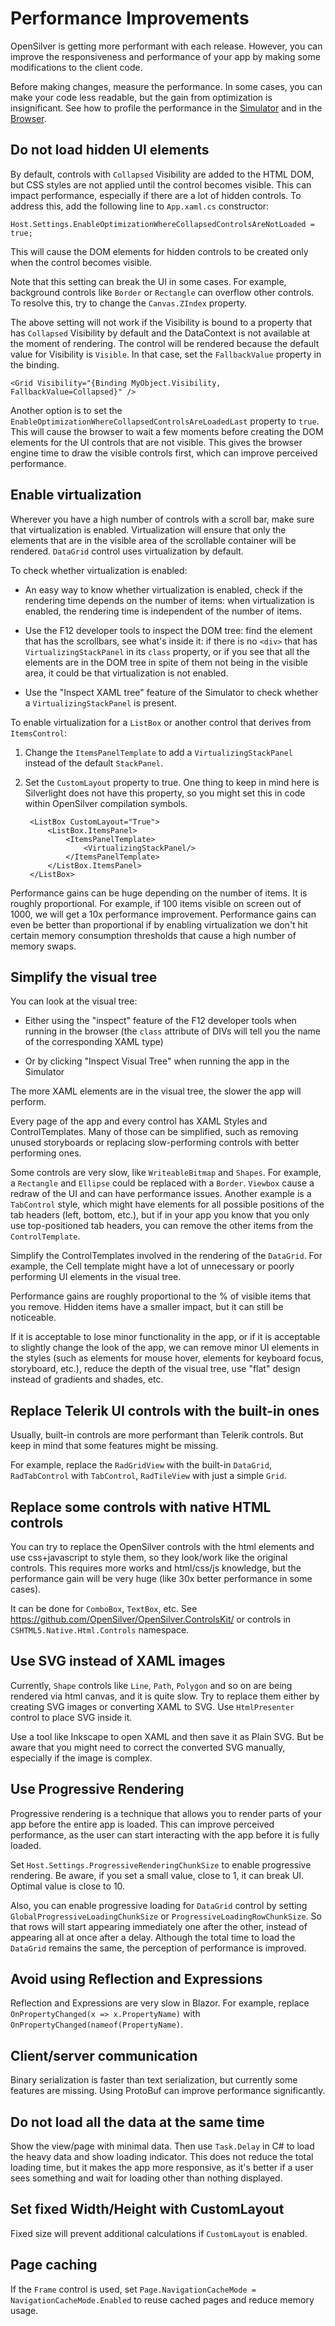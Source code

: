 # Performance Improvements

OpenSilver is getting more performant with each release. However, you can improve the responsiveness and performance of your app by making some modifications to the client code.

Before making changes, measure the performance. In some cases, you can make your code less readable, but the gain from optimization is insignificant. See how to profile the performance in the [Simulator](../how-to-topics/performance-profiler.md) and in the [Browser](../how-to-topics/performance-profiler-browser.md).

## Do not load hidden UI elements 

By default, controls with `Collapsed` Visibility are added to the HTML DOM, but CSS styles are not applied until the control becomes visible. This can impact performance, especially if there are a lot of hidden controls. To address this, add the following line to `App.xaml.cs` constructor: 

`Host.Settings.EnableOptimizationWhereCollapsedControlsAreNotLoaded = true;`

This will cause the DOM elements for hidden controls to be created only when the control becomes visible. 

Note that this setting can break the UI in some cases. For example, background controls like `Border` or `Rectangle` can overflow other controls. To resolve this, try to change the `Canvas.ZIndex` property. 

The above setting will not work if the Visibility is bound to a property that has `Collapsed` Visibility by default and the DataContext is not available at the moment of rendering. The control will be rendered because the default value for Visibility is `Visible`. In that case, set the `FallbackValue` property in the binding.

`<Grid Visibility="{Binding MyObject.Visibility, FallbackValue=Collapsed}" />`

Another option is to set the `EnableOptimizationWhereCollapsedControlsAreLoadedLast` property to `true`. This will cause the browser to wait a few moments before creating the DOM elements for the UI controls that are not visible. This gives the browser engine time to draw the visible controls first, which can improve perceived performance. 


## Enable virtualization

Wherever you have a high number of controls with a scroll bar, make sure that virtualization is enabled. Virtualization will ensure that only the elements that are in the visible area of the scrollable container will be rendered. `DataGrid` control uses virtualization by default. 

To check whether virtualization is enabled: 

- An easy way to know whether virtualization is enabled, check if the rendering time depends on the number of items: when virtualization is enabled, the rendering time is independent of the number of items. 

- Use the F12 developer tools to inspect the DOM tree: find the element that has the scrollbars, see what's inside it: if there is no `<div>` that has `VirtualizingStackPanel` in its `class` property, or if you see that all the elements are in the DOM tree in spite of them not being in the visible area, it could be that virtualization is not enabled. 

- Use the "Inspect XAML tree" feature of the Simulator to check whether a `VirtualizingStackPanel` is present.

To enable virtualization for a `ListBox` or another control that derives from `ItemsControl`: 

1. Change the `ItemsPanelTemplate` to add a `VirtualizingStackPanel` instead of the default `StackPanel`. 

2. Set the `CustomLayout` property to true. One thing to keep in mind here is Silverlight does not have this property, so you might set this in code within OpenSilver compilation symbols.  

        <ListBox CustomLayout="True"> 
            <ListBox.ItemsPanel> 
                <ItemsPanelTemplate> 
                    <VirtualizingStackPanel/> 
                </ItemsPanelTemplate> 
            </ListBox.ItemsPanel> 
        </ListBox> 

 

Performance gains can be huge depending on the number of items. It is roughly proportional. For example, if 100 items visible on screen out of 1000, we will get a 10x performance improvement. Performance gains can even be better than proportional if by enabling virtualization we don't hit certain memory consumption thresholds that cause a high number of memory swaps. 


## Simplify the visual tree

You can look at the visual tree: 

- Either using the "inspect" feature of the F12 developer tools when running in the browser (the `class` attribute of DIVs will tell you the name of the corresponding XAML type) 

- Or by clicking "Inspect Visual Tree" when running the app in the Simulator

The more XAML elements are in the visual tree, the slower the app will perform. 

Every page of the app and every control has XAML Styles and ControlTemplates. Many of those can be simplified, such as removing unused storyboards or replacing slow-performing controls with better performing ones.

Some controls are very slow, like `WriteableBitmap` and `Shapes`. For example, a `Rectangle` and `Ellipse` could be replaced with a `Border`. `Viewbox` cause a redraw of the UI and can have performance issues. Another example is a `TabControl` style, which might have elements for all possible positions of the tab headers (left, bottom, etc.), but if in your app you know that you only use top-positioned tab headers, you can remove the other items from the `ControlTemplate`.

Simplify the ControlTemplates involved in the rendering of the `DataGrid`. For example, the Cell template might have a lot of unnecessary or poorly performing UI elements in the visual tree. 

Performance gains are roughly proportional to the % of visible items that you remove. Hidden items have a smaller impact, but it can still be noticeable. 

If it is acceptable to lose minor functionality in the app, or if it is acceptable to slightly change the look of the app, we can remove minor UI elements in the styles (such as elements for mouse hover, elements for keyboard focus, storyboard, etc.), reduce the depth of the visual tree, use "flat" design instead of gradients and shades, etc. 


## Replace Telerik UI controls with the built-in ones

Usually, built-in controls are more performant than Telerik controls. But keep in mind that some features might be missing.

For example, replace the `RadGridView` with the built-in `DataGrid`, `RadTabControl` with `TabControl`, `RadTileView` with just a simple `Grid`. 


## Replace some controls with native HTML controls 

You can try to replace the OpenSilver controls with the html elements and use css+javascript to style them, so they look/work like the original controls. This requires more works and html/css/js knowledge, but the performance gain will be very huge (like 30x better performance in some cases).  

It can be done for `ComboBox`, `TextBox`, etc. See https://github.com/OpenSilver/OpenSilver.ControlsKit/ or controls in `CSHTML5.Native.Html.Controls` namespace. 


## Use SVG instead of XAML images 

Currently, `Shape` controls like `Line`, `Path`, `Polygon` and so on are being rendered via html canvas, and it is quite slow. Try to replace them either by creating SVG images or converting XAML to SVG. Use `HtmlPresenter` control to place SVG inside it.

Use a tool like Inkscape to open XAML and then save it as Plain SVG. But be aware that you might need to correct the converted SVG manually, especially if the image is complex. 


## Use Progressive Rendering

Progressive rendering is a technique that allows you to render parts of your app before the entire app is loaded. This can improve perceived performance, as the user can start interacting with the app before it is fully loaded.

Set `Host.Settings.ProgressiveRenderingChunkSize` to enable progressive rendering. Be aware, if you set a small value, close to 1, it can break UI. Optimal value is close to 10. 

Also, you can enable progressive loading for `DataGrid` control by setting `GlobalProgressiveLoadingChunkSize` or `ProgressiveLoadingRowChunkSize`. So that rows will start appearing immediately one after the other, instead of appearing all at once after a delay. Although the total time to load the `DataGrid` remains the same, the perception of performance is improved. 


## Avoid using Reflection and Expressions

Reflection and Expressions are very slow in Blazor. For example, replace `OnPropertyChanged(x => x.PropertyName)` with `OnPropertyChanged(nameof(PropertyName)`.


## Client/server communication

Binary serialization is faster than text serialization, but currently some features are missing. Using ProtoBuf can improve performance significantly.  


## Do not load all the data at the same time

Show the view/page with minimal data. Then use `Task.Delay` in C# to load the heavy data and show loading indicator. This does not reduce the total loading time, but it makes the app more responsive, as it's better if a user sees something and wait for loading other than nothing displayed. 


## Set fixed Width/Height with CustomLayout

Fixed size will prevent additional calculations if `CustomLayout` is enabled.


## Page caching

If the `Frame` control is used, set `Page.NavigationCacheMode = NavigationCacheMode.Enabled` to reuse cached pages and reduce memory usage.
